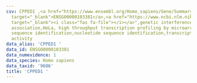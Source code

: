 ```yaml
---
csv: CPPED1 ,<a href="https://www.ensembl.org/Homo_sapiens/Gene/Summary?db=core;g=ENSG00000103381"
  target="_blank">ENSG00000103381</a>,<a href="https://www.ncbi.nlm.nih.gov/pubmed/28369544"
  target="_blank"><i class="fas fa-file"></i></a>",genetic interference,functional
  association,HeLa, high throughput transcription profiling by microarray,nucleotide
  sequence identification,nucleotide sequence identification,transcriptional regulation,down-regulates
  activity
data_alias: 'CPPED1 '
data_id: ENSG00000103381
data_numevidence: 1
data_species: Homo sapiens
data_taxid: '9606'
title: 'CPPED1 '
---
```

